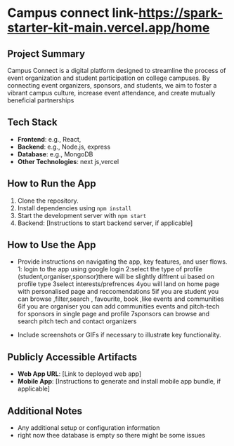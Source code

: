 # Campus connect link-https://spark-starter-kit-main.vercel.app/home

## Project Summary
Campus Connect is a digital platform designed to streamline the process of event organization and student participation on college campuses. By connecting event organizers, sponsors, and students, we aim to foster a vibrant campus culture, increase event attendance, and create mutually beneficial partnerships

## Tech Stack
- **Frontend**: e.g., React, 
- **Backend**: e.g., Node.js, express
- **Database**: e.g., MongoDB
- **Other Technologies**: next js,vercel

## How to Run the App
1. Clone the repository.
2. Install dependencies using `npm install`
3. Start the development server with `npm start`
4. Backend: [Instructions to start backend server, if applicable]

## How to Use the App
- Provide instructions on navigating the app, key features, and user flows.
1: login to the app using google login
2:select the type of profile (student,organiser,sponsor)there will be slightly diffrent ui based on profile type
3select interests/prefrences
4you will land on home page  with personalised page and reccomendations
5if you are student you can browse ,filter,search , favourite, book ,like events and communities
6if you are organiser you can add communities events and pitch-tech for sponsors  in single page and profile
7sponsors can browse and search pitch tech and contact organizers

- Include screenshots or GIFs if necessary to illustrate key functionality.

## Publicly Accessible Artifacts
- **Web App URL**: [Link to deployed web app]
- **Mobile App**: [Instructions to generate and install mobile app bundle, if applicable]

## Additional Notes
- Any additional setup or configuration information
- right now thee database is empty so there might be some issues
